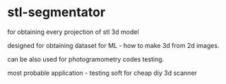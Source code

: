 # stl-segmentator
for obtaining every projection of stl 3d model


designed for obtaining dataset for ML - how to make 3d from 2d images.

can be also used for photogramometry codes testing.

most probable application - testing soft for cheap diy 3d scanner
